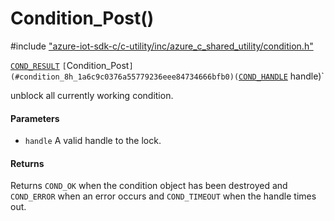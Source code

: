 # Condition_Post()

\#include ["azure-iot-sdk-c/c-utility/inc/azure_c_shared_utility/condition.h"](../iot-c-ref-condition-h.md)  

[`COND_RESULT`](#condition_8h_1a806f1a0c35e9db64f4ac300117cc5b15) `[`Condition_Post`](#condition_8h_1a6c9c0376a55779236eee84734666bfb0)(`[`COND_HANDLE`](#condition_8h_1a46761561ff568b25f13484ac4dacefc1) handle)`

unblock all currently working condition.

#### Parameters
* `handle` A valid handle to the lock.

#### Returns
Returns `COND_OK` when the condition object has been destroyed and `COND_ERROR` when an error occurs and `COND_TIMEOUT` when the handle times out.

